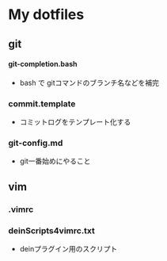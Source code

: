 # My dotfiles
## git
#### git-completion.bash
- bash で gitコマンドのブランチ名などを補完
### commit.template
- コミットログをテンプレート化する
### git-config.md
- git一番始めにやること
## vim
### .vimrc
### deinScripts4vimrc.txt
- deinプラグイン用のスクリプト
